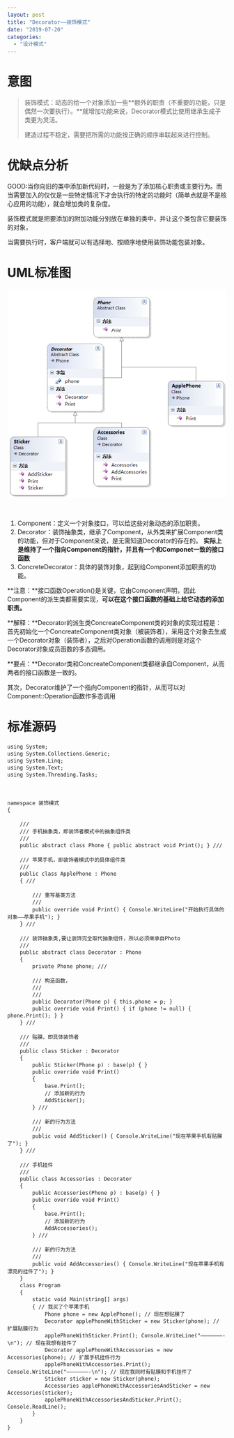 ```yaml
---
layout: post
title: "Decorator——装饰模式"
date: "2019-07-20"
categories: 
  - "设计模式"
---
```


# 意图

> 装饰模式：动态的给一个对象添加一些**额外的职责（不重要的功能，只是偶然一次要执行）。**就增加功能来说，Decorator模式比使用继承生成子类更为灵活。
> 
> 建造过程不稳定，需要把所需的功能按正确的顺序串联起来进行控制。

# 优缺点分析

GOOD:当你向旧的类中添加新代码时，一般是为了添加核心职责或主要行为。而当需要加入的仅仅是一些特定情况下才会执行的特定的功能时（简单点就是不是核心应用的功能），就会增加类的复杂度。

装饰模式就是把要添加的附加功能分别放在单独的类中，并让这个类包含它要装饰的对象，

当需要执行时，客户端就可以有选择地、按顺序地使用装饰功能包装对象。

# UML标准图

[![](/assets/image/default/17163325-519d76e520154cd98326f55f9dbff8e8.png)](http://127.0.0.1/?attachment_id=4025)

 

1. Component：定义一个对象接口，可以给这些对象动态的添加职责。
2. Decorator：装饰抽象类，继承了Component，从外类来扩展Component类的功能，但对于Component来说，是无需知道Decorator的存在的。 **实际上是维持了一个指向Component的指针，并且有一个和Componet一致的接口函数**
3. ConcreteDecorator：具体的装饰对象，起到给Component添加职责的功能。

**注意：**接口函数Operation()是关键，它由Component声明，因此Component的派生类都需要实现，**可以在这个接口函数的基础上给它动态的添加职责。**

**解释：**Decorator的派生类ConcreateComponent类的对象的实现过程是：首先初始化一个ConcreateComponent类对象（被装饰者），采用这个对象去生成一个Decorator对象（装饰者），之后对Operation函数的调用则是对这个Decorator对象成员函数的多态调用。

**要点：**Decorator类和ConcreateComponent类都继承自Component，从而两者的接口函数是一致的。

其次，Decorator维护了一个指向Component的指针，从而可以对Component::Operation函数作多态调用

# 标准源码

```
using System;
using System.Collections.Generic;
using System.Linq;
using System.Text;
using System.Threading.Tasks;



namespace 装饰模式
{

    ///
    /// 手机抽象类，即装饰者模式中的抽象组件类
    ///
    public abstract class Phone { public abstract void Print(); } ///

    /// 苹果手机，即装饰着模式中的具体组件类
    ///
    public class ApplePhone : Phone
    { ///

        /// 重写基类方法
        ///
        public override void Print() { Console.WriteLine("开始执行具体的对象——苹果手机"); }
    } ///

    /// 装饰抽象类,要让装饰完全取代抽象组件，所以必须继承自Photo
    ///
    public abstract class Decorator : Phone
    {
        private Phone phone; ///

        /// 构造函数，
        ///
        /// 
        public Decorator(Phone p) { this.phone = p; }
        public override void Print() { if (phone != null) { phone.Print(); } }
    } ///

    /// 贴膜，即具体装饰者
    ///
    public class Sticker : Decorator
    {
        public Sticker(Phone p) : base(p) { }
        public override void Print()
        {
            base.Print(); 
            // 添加新的行为
            AddSticker();
        } ///

        /// 新的行为方法
        ///
        public void AddSticker() { Console.WriteLine("现在苹果手机有贴膜了"); }
    } ///

    /// 手机挂件
    ///
    public class Accessories : Decorator
    {
        public Accessories(Phone p) : base(p) { }
        public override void Print()
        {
            base.Print(); 
            // 添加新的行为 
            AddAccessories();
        } ///

        /// 新的行为方法
        ///
        public void AddAccessories() { Console.WriteLine("现在苹果手机有漂亮的挂件了"); }
    }
    class Program
    {
        static void Main(string[] args)
        { // 我买了个苹果手机
            Phone phone = new ApplePhone(); // 现在想贴膜了
            Decorator applePhoneWithSticker = new Sticker(phone); // 扩展贴膜行为
            applePhoneWithSticker.Print(); Console.WriteLine("———————-\n"); // 现在我想有挂件了 
            Decorator applePhoneWithAccessories = new Accessories(phone); // 扩展手机挂件行为 
            applePhoneWithAccessories.Print(); Console.WriteLine("———————-\n"); // 现在我同时有贴膜和手机挂件了 
            Sticker sticker = new Sticker(phone);
            Accessories applePhoneWithAccessoriesAndSticker = new Accessories(sticker);
            applePhoneWithAccessoriesAndSticker.Print(); Console.ReadLine();
        }
    }
}

```
